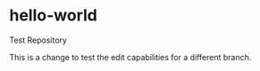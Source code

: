 # hello-world
Test Repository

This is a change to test the edit capabilities for a different branch.
